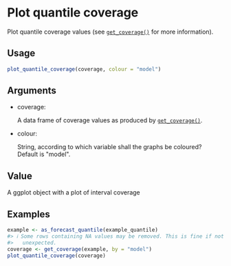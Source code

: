 # Plot quantile coverage

Plot quantile coverage values (see
[`get_coverage()`](https://epiforecasts.io/scoringutils/dev/reference/get_coverage.md)
for more information).

## Usage

``` r
plot_quantile_coverage(coverage, colour = "model")
```

## Arguments

- coverage:

  A data frame of coverage values as produced by
  [`get_coverage()`](https://epiforecasts.io/scoringutils/dev/reference/get_coverage.md).

- colour:

  String, according to which variable shall the graphs be coloured?
  Default is "model".

## Value

A ggplot object with a plot of interval coverage

## Examples

``` r
example <- as_forecast_quantile(example_quantile)
#> ℹ Some rows containing NA values may be removed. This is fine if not
#>   unexpected.
coverage <- get_coverage(example, by = "model")
plot_quantile_coverage(coverage)
```
